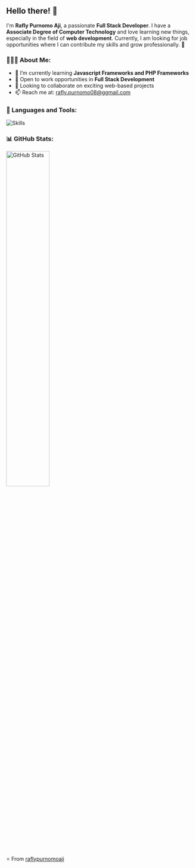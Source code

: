 ## Hello there! 👋

I'm **Rafly Purnomo Aji**, a passionate **Full Stack Developer**. I have a **Associate Degree of Computer Technology** and love learning new things, especially in the field of **web development**. Currently, I am looking for job opportunities where I can contribute my skills and grow professionally. 🚀

### 👨🏽‍💻 About Me:
- 🌱 I’m currently learning **Javascript Frameworks and PHP Frameworks**
- 💼 Open to work opportunities in **Full Stack Development**
- 🤝 Looking to collaborate on exciting web-based projects
- 📫 Reach me at: [rafly.purnomo08@ggmail.com](mailto:your-email@example.com)

### 🚀 Languages and Tools:
<p>
  <img src="[https://skillicons.dev/icons?i=html,css,js,vue,nuxt,react,nodejs,php,codeigniter,mysql](https://skillicons.dev/icons?i=html,css,js,php,ts,python,java,c,bootstrap,tailwind,vue,react,laravel,nodejs,composer,mongodb,mysql,postgres,arduino" alt="Skills">
</p>

### 📊 GitHub Stats:
<p align="left">
  <img src="https://github-readme-stats.vercel.app/api?username=Omonreop&show_icons=true&theme=tokyonight" width="48%" alt="GitHub Stats">
</p>

⭐️ From [raflypurnomoaji](https://github.com/Omonreop)


